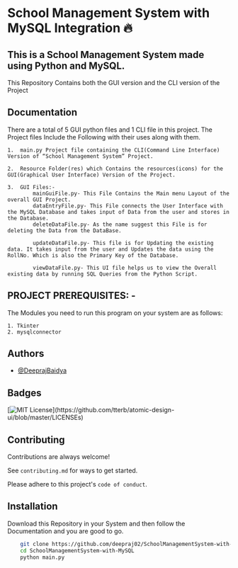 
# School Management System with MySQL Integration 🔥

## This is a School Management System made using Python and MySQL.
This Repository Contains both the GUI version and the CLI version of the Project

## Documentation
There are a total of 5 GUI python files and 1 CLI file in this project. 
The Project files Include the Following with their uses along with them.

    1.	main.py Project file containing the CLI(Command Line Interface) Version of “School Management System” Project.

    2.	Resource Folder(res) which Contains the resources(icons) for the GUI(Graphical User Interface) Version of the Project.

    3.	GUI Files:-
	        mainGuiFile.py- This File Contains the Main menu Layout of the overall GUI Project.
        	dataEntryFile.py- This File connects the User Interface with the MySQL Database and takes input of Data from the user and stores in the Database.
        	deleteDataFile.py- As the name suggest this File is for deleting the Data from the DataBase.

        	updateDataFile.py- This file is for Updating the existing data. It takes input from the user and Updates the data using the RollNo. Which is also the Primary Key of the Database.

	        viewDataFile.py- This UI file helps us to view the Overall existing data by running SQL Queries from the Python Script.

## PROJECT PREREQUISITES: -
The Modules you need to run this program on your system are as follows:

    1. Tkinter
    2. mysqlconnector
    



  
## Authors

- [@DeeprajBaidya](https://www.github.com/deepraj02)

  
## Badges


[![MIT License](https://img.shields.io/apm/l/atomic-design-ui.svg?)](https://github.com/tterb/atomic-design-ui/blob/master/LICENSEs)

## Contributing

Contributions are always welcome!

See `contributing.md` for ways to get started.

Please adhere to this project's `code of conduct`.

  
## Installation 

Download this Repository in your System and then follow the Documentation and you are good to go.

```bash 
    git clone https://github.com/deepraj02/SchoolManagementSystem-with-MySQL.git
    cd SchoolManagementSystem-with-MySQL
    python main.py
```
    